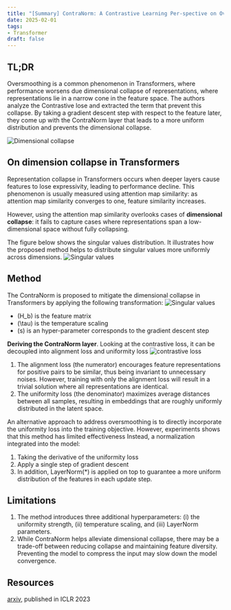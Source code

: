 ```yaml
---
title: "[Summary] ContraNorm: A Contrastive Learning Per-spective on Oversmoothing and beyond"
date: 2025-02-01
tags: 
- Transformer
draft: false 
---
```


## TL;DR 
Oversmoothing is a common phenomenon in Transformers, where performance worsens due dimensional collapse of representations, where representations lie in a narrow cone in the feature space.
The authors analyze the Contrastive lose and extracted the term that prevent this collapse. By taking a gradient descent step with respect to the feature later, they come up with the ContraNorm layer that leads to a more uniform distribution and prevents the dimensional collapse.

![Dimensional collapse](/posts/20250201_contranorm/dimensional_collapse.png)


## On dimension collapse in Transformers
Representation collapse in Transformers occurs when deeper layers cause features to lose expressivity, leading to performance decline. 
This phenomenon is usually measured using attention map similarity: as attention map similarity converges to one, feature similarity increases.

However, using the attention map similarity overlooks cases of **dimensional collapse**:  it fails to capture cases where representations span a low-dimensional space without fully collapsing.

The figure below shows the singular values distribution. It illustrates how the proposed method helps to distribute singular values more uniformly across dimensions.
![Singular values](/posts/20250201_contranorm/singular_values.png)


## Method
The ContraNorm is proposed to mitigate the dimensional collapse in Transformers by applying the following transformation:
![Singular values](/posts/20250201_contranorm/contranorm_layer.png)
* \(H_b\) is the feature matrix 
* \(\tau\) is the temperature scaling 
* \(s\) is an hyper-parameter corresponds to the gradient descent step 

**Deriving the ContraNorm layer**. Looking at the contrastive loss, it can be decoupled into alignment loss and uniformity loss
![contrastive loss](/posts/20250201_contranorm/CONTRASTIVE_LOSS.png)
1. The alignment loss (the numerator) encourages feature representations for positive pairs to be similar, thus being invariant to unnecessary noises. However, training with only the alignment loss will result in a trivial solution where all representations are identical.
2. The uniformity loss (the denominator) maximizes average distances between all samples, resulting in embeddings that are roughly uniformly distributed in the latent space. 

An alternative approach to address oversmoothing is to directly incorporate the uniformity loss into the training objective. However, experiments shows that this method has limited effectiveness
Instead, a normalization integrated into the model:
1. Taking the derivative of the uniformity loss
2. Apply a single step of gradient descent  
3. In addition, LayerNorm(*) is applied on top to guarantee a more uniform distribution of the features in each update step.

## Limitations
1. The method introduces three additional hyperparameters: (i) the uniformity strength, (ii) temperature scaling, and (iii) LayerNorm parameters. 
2. While ContraNorm helps alleviate dimensional collapse, there may be a trade-off between reducing collapse and maintaining feature diversity. Preventing the model to compress the input may slow down the model convergence.

## Resources
[arxiv](https://arxiv.org/pdf/2303.06562), published in ICLR 2023
